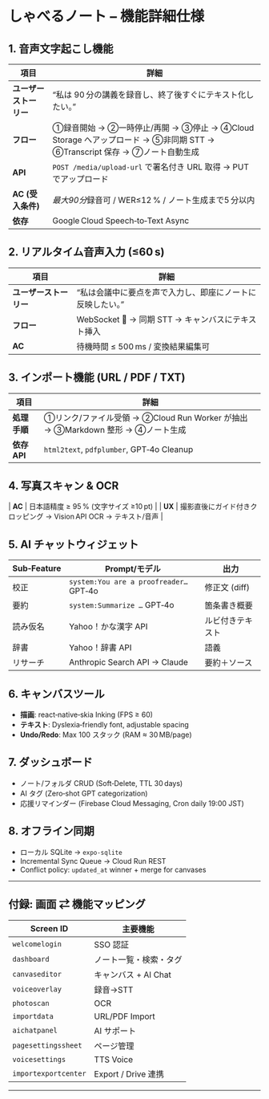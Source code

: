 
# しゃべるノート – 機能詳細仕様

## 1. 音声文字起こし機能
| 項目 | 詳細 |
|------|------|
| **ユーザーストーリー** | “私は 90 分の講義を録音し、終了後すぐにテキスト化したい。” |
| **フロー** | ①録音開始 → ②一時停止/再開 → ③停止 → ④Cloud Storage へアップロード → ⑤非同期 STT → ⑥Transcript 保存 → ⑦ノート自動生成 |
| **API** | `POST /media/upload-url` で署名付き URL 取得 → PUT でアップロード |
| **AC (受入条件)** | *最大90分*録音可 / WER≤12 % / ノート生成まで5 分以内 |
| **依存** | Google Cloud Speech‑to‑Text Async |

## 2. リアルタイム音声入力 (≤60 s)
| 項目 | 詳細 |
|------|------|
| **ユーザーストーリー** | “私は会議中に要点を声で入力し、即座にノートに反映したい。” |
| **フロー** | WebSocket 📡 → 同期 STT → キャンバスにテキスト挿入 |
| **AC** | 待機時間 ≤ 500 ms / 変換結果編集可 |

## 3. インポート機能 (URL / PDF / TXT)
| 項目 | 詳細 |
|------|------|
| **処理手順** | ①リンク/ファイル受領 → ②Cloud Run Worker が抽出 → ③Markdown 整形 → ④ノート生成 |
| **依存 API** | `html2text`, `pdfplumber`, GPT‑4o Cleanup |

## 4. 写真スキャン & OCR
| **AC** | 日本語精度 ≥ 95 % (文字サイズ ≥10 pt) |
| **UX** | 撮影直後にガイド付きクロッピング → Vision API OCR → テキスト/音声 |

## 5. AI チャットウィジェット
| Sub‑Feature | Prompt/モデル | 出力 |
|-------------|--------------|------|
| 校正 | `system:You are a proofreader…` GPT‑4o | 修正文 (diff) |
| 要約 | `system:Summarize …` GPT‑4o | 箇条書き概要 |
| 読み仮名 | Yahoo！かな漢字 API | ルビ付きテキスト |
| 辞書 | Yahoo！辞書 API | 語義 |
| リサーチ | Anthropic Search API → Claude | 要約＋ソース |

## 6. キャンバスツール
* **描画**: react‑native‑skia Inking (FPS ≥ 60)  
* **テキスト**: Dyslexia‑friendly font, adjustable spacing  
* **Undo/Redo**: Max 100 スタック (RAM ≈ 30 MB/page)

## 7. ダッシュボード
* ノート/フォルダ CRUD (Soft‑Delete, TTL 30 days)  
* AI タグ (Zero‑shot GPT categorization)  
* 応援リマインダー (Firebase Cloud Messaging, Cron daily 19:00 JST)

## 8. オフライン同期
* ローカル SQLite → `expo‑sqlite`  
* Incremental Sync Queue → Cloud Run REST  
* Conflict policy: `updated_at` winner + merge for canvases

---

## 付録: 画面 ⇄ 機能マッピング
| Screen ID | 主要機能 |
|-----------|----------|
| `welcomelogin` | SSO 認証 |
| `dashboard` | ノート一覧・検索・タグ |
| `canvaseditor` | キャンバス + AI Chat |
| `voiceoverlay` | 録音→STT |
| `photoscan` | OCR |
| `importdata` | URL/PDF Import |
| `aichatpanel` | AI サポート |
| `pagesettingssheet` | ページ管理 |
| `voicesettings` | TTS Voice |
| `importexportcenter` | Export / Drive 連携 |

---

